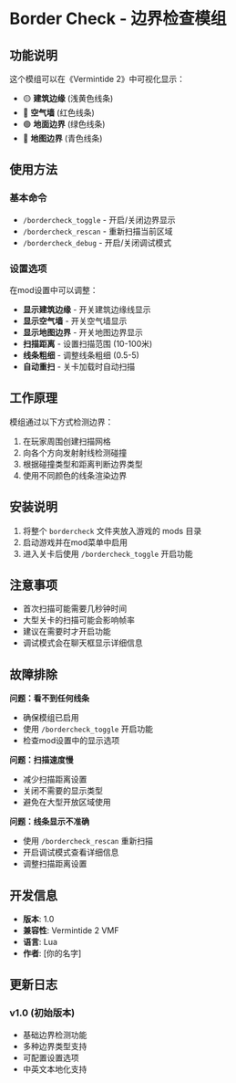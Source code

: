 # Border Check - 边界检查模组

## 功能说明

这个模组可以在《Vermintide 2》中可视化显示：
- 🟡 **建筑边缘** (浅黄色线条)
- 🔴 **空气墙** (红色线条) 
- 🟢 **地面边界** (绿色线条)
- 🔵 **地图边界** (青色线条)

## 使用方法

### 基本命令
- `/bordercheck_toggle` - 开启/关闭边界显示
- `/bordercheck_rescan` - 重新扫描当前区域
- `/bordercheck_debug` - 开启/关闭调试模式

### 设置选项
在mod设置中可以调整：
- **显示建筑边缘** - 开关建筑边缘线显示
- **显示空气墙** - 开关空气墙显示
- **显示地图边界** - 开关地图边界显示
- **扫描距离** - 设置扫描范围 (10-100米)
- **线条粗细** - 调整线条粗细 (0.5-5)
- **自动重扫** - 关卡加载时自动扫描

## 工作原理

模组通过以下方式检测边界：
1. 在玩家周围创建扫描网格
2. 向各个方向发射射线检测碰撞
3. 根据碰撞类型和距离判断边界类型
4. 使用不同颜色的线条渲染边界

## 安装说明

1. 将整个 `bordercheck` 文件夹放入游戏的 mods 目录
2. 启动游戏并在mod菜单中启用
3. 进入关卡后使用 `/bordercheck_toggle` 开启功能

## 注意事项

- 首次扫描可能需要几秒钟时间
- 大型关卡的扫描可能会影响帧率
- 建议在需要时才开启功能
- 调试模式会在聊天框显示详细信息

## 故障排除

**问题：看不到任何线条**
- 确保模组已启用
- 使用 `/bordercheck_toggle` 开启功能
- 检查mod设置中的显示选项

**问题：扫描速度慢**
- 减少扫描距离设置
- 关闭不需要的显示类型
- 避免在大型开放区域使用

**问题：线条显示不准确**
- 使用 `/bordercheck_rescan` 重新扫描
- 开启调试模式查看详细信息
- 调整扫描距离设置

## 开发信息

- **版本**: 1.0
- **兼容性**: Vermintide 2 VMF
- **语言**: Lua
- **作者**: [你的名字]

## 更新日志

### v1.0 (初始版本)
- 基础边界检测功能
- 多种边界类型支持
- 可配置设置选项
- 中英文本地化支持
